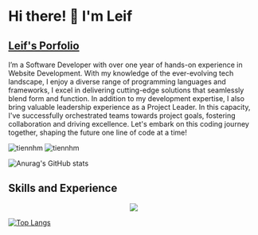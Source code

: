 # Hi there! 👋 I'm Leif
## [Leif's Porfolio](https://jpesewang.com)

I’m a Software Developer with over one year of hands-on experience in Website Development. With my knowledge of the ever-evolving tech landscape, I enjoy a diverse range of programming languages and frameworks, I excel in delivering cutting-edge solutions that seamlessly blend form and function. 
	In addition to my development expertise, I also bring valuable leadership experience as a Project Leader. In this capacity, I've successfully orchestrated teams towards project goals, fostering collaboration and driving excellence. Let's embark on this coding journey together, shaping the future one line of code at a time!

<img src="https://komarev.com/ghpvc/?username=jpeseWang" alt="tiennhm" /> <img src="https://badges.pufler.dev/repos/jpeseWang" alt="tiennhm" />

![Anurag's GitHub stats](https://github-readme-stats.vercel.app/api?username=jpeseWang&show_icons=true&theme=radical)

## Skills and Experience
<p align="center">
  <a href="https://skillicons.dev">
    <img src="https://skillicons.dev/icons?i=angular,react,mongodb,mysql,nextjs,nodejs,dotnet,redux,bootstrap,tailwind " />
  </a>
</p>





[![Top Langs](https://github-readme-stats.vercel.app/api/top-langs/?username=jpeseWang&layout=compact)](https://github.com/anuraghazra/github-readme-stats)



